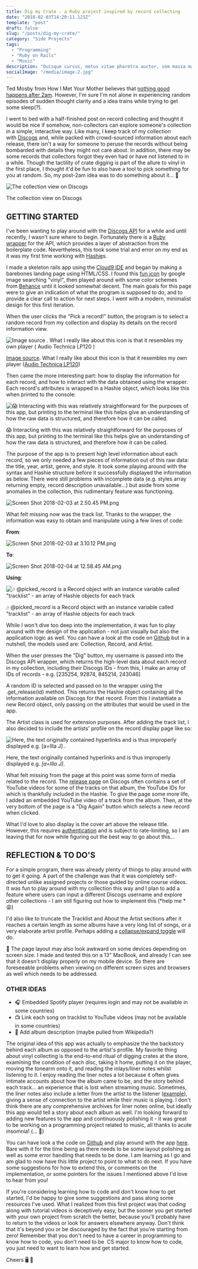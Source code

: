 ```yaml
---
title: Dig my Crate - a Ruby project inspired by record collecting
date: "2018-02-03T14:20:11.121Z"
template: "post"
draft: false
slug: "/posts/dig-my-crate/"
category: "Side Projects"
tags:
  - "Programming"
  - "Ruby on Rails"
  - "Music"
description: "Quisque cursus, metus vitae pharetra auctor, sem massa mattis sem, at interdum magna augue eget diam. Vestibulum ante ipsum primis in faucibus orci luctus et ultrices posuere cubilia Curae; Morbi lacinia molestie dui. Praesent blandit dolor. Sed non quam. In vel mi sit amet augue congue elementum."
socialImage: "/media/image-2.jpg"
---
```


Ted Mosby from How I Met Your Mother believes that [nothing good happens after 2am](http://how-i-met-your-mother.wikia.com/wiki/Nothing_Good_Happens_After_2_A.M.). However, I'm sure I'm not alone in experiencing random episodes of sudden thought clarity and a idea trains while trying to get some sleep(?).

I went to bed with a half-finished post on record collecting and thought it would be nice if somehow, non-collectors can explore someone's collection in a simple, interactive way. Like many, I keep track of my collection with [Discog](http://discogs.com/user/nichanank/collection)[s](https://www.nichanank.com/blog/2018/1/31/dig-my-crate-my-first-ruby-project-inspired-by-record-collecting#) and, while packed with crowd-sourced information about each release, there isn't a way for someone to peruse the records without being bombarded with details they might not care about. In addition, there may be some records that collectors forgot they even had or have not listened to in a while. Though the tactility of crate digging is part of the allure to vinyl in the first place, I thought it'd be fun to also have a tool to pick something for you at random. So, my post-2am idea was to do something about it... 💭

![The collection view on Discogs](https://images.squarespace-cdn.com/content/v1/55fb0ce3e4b0e3c27323dd7c/1517420204062-5KSU8PHCOQUVMR85FFWF/ke17ZwdGBToddI8pDm48kEfgNFm8qNLVPp4pP6dwYdl7gQa3H78H3Y0txjaiv_0fDoOvxcdMmMKkDsyUqMSsMWxHk725yiiHCCLfrh8O1z5QPOohDIaIeljMHgDF5CVlOqpeNLcJ80NK65_fV7S1Ud9DRyQHLG1VT0T-kUwz7ufU7pmSwPUlhq-42Qmj1kEjOpYghpI-Ha_TwZsqqmJXng/Screen+Shot+2018-02-01+at+12.36.12+AM.png?format=1500w)

The collection view on Discogs

GETTING STARTED
---------------

I've been wanting to play around with the [Discogs API](https://api.discogs.com/) for a while and until recently, I wasn't sure where to begin. Fortunately there is a [Ruby wrapper](https://github.com/buntine/discogs) for the API, which provides a layer of abstraction from the boilerplate code. Nevertheless, this took some trial and error on my end as it was my first time working with [Hashie](https://github.com/intridea/hashie)s.

I made a skeleton rails app using the [Cloud9 IDE](https://en.wikipedia.org/wiki/Cloud9_IDE) and began by making a barebones landing page using HTML/CSS. I found this [fun icon](https://pixabay.com/en/vinyl-platinum-disk-music-dj-2241789/) by google image searching "vinyl", then played around with some color schemes from [Behance](https://www.behance.net/gallery/32154055/Minimalist-Color-Palettes-2015) until it looked somewhat decent. The main goals for this page were to give an indication of what the program is supposed to do, and to provide a clear call to action for next steps. I went with a modern, minimalist design for this first iteration.

When the user clicks the "Pick a record!" button, the program is to select a random record from my collection and display its details on the record information view.

![Image source . What I really like about this icon is that it resembles my own player ( Audio Technica LP120 )](https://images.squarespace-cdn.com/content/v1/55fb0ce3e4b0e3c27323dd7c/1517422821534-X9JT78E9NYXJL0EJMTWF/ke17ZwdGBToddI8pDm48kL9R5NBuRylSqZmKIBO6Dst7gQa3H78H3Y0txjaiv_0fDoOvxcdMmMKkDsyUqMSsMWxHk725yiiHCCLfrh8O1z5QPOohDIaIeljMHgDF5CVlOqpeNLcJ80NK65_fV7S1UWlNVQaydzuW-lMQG0ZhN2GyTnhT9V3VXA0uUCWxGl5Im7cT0R_dexc_UL_zbpz6JQ/Screen+Shot+2018-02-01+at+1.00.09+AM.png?format=1500w)

[Image source](https://pixabay.com/en/vinyl-platinum-disk-music-dj-2241789/). What I really like about this icon is that it resembles my own player ([Audio Technica LP120](http://amzn.to/2EDktVn))

Then came the more interesting part: how to display the information for each record, and how to interact with the data obtained using the wrapper. Each record's attributes is wrapped in a Hashie object, which looks like this when printed to the console:

![😱 Interacting with this was relatively straightforward for the purposes of this app, but printing to the terminal like this helps give an understanding of how the raw data is structured, and therefore how it can be called.](https://images.squarespace-cdn.com/content/v1/55fb0ce3e4b0e3c27323dd7c/1517643725355-41E8C5CX3F1OR297C7TP/ke17ZwdGBToddI8pDm48kKHarl55ekKjntmwvMulpZAUqsxRUqqbr1mOJYKfIPR7LoDQ9mXPOjoJoqy81S2I8N_N4V1vUb5AoIIIbLZhVYy7Mythp_T-mtop-vrsUOmeInPi9iDjx9w8K4ZfjXt2dlTEYHEO1vuyFGRAIJDZRWUMvOilUoBKf2dhmHlkKtHoCjLISwBs8eEdxAxTptZAUg/Screen+Shot+2018-02-03+at+2.41.05+PM.png?format=1500w)

😱 Interacting with this was relatively straightforward for the purposes of this app, but printing to the terminal like this helps give an understanding of how the raw data is structured, and therefore how it can be called.

The purpose of the app is to present high level information about each record, so we only needed a few pieces of information out of this raw data: the title, year, artist, genre, and style. It took some playing around with the syntax and Hashie structure before it successfully displayed the information as below. There were still problems with incomplete data (e.g. styles array returning empty, record description unavailable...) but aside from some anomalies in the collection, this rudimentary feature was functioning.

![Screen Shot 2018-02-03 at 2.50.45 PM.png](https://images.squarespace-cdn.com/content/v1/55fb0ce3e4b0e3c27323dd7c/1517644284260-UGUVD705W4895PK4N499/ke17ZwdGBToddI8pDm48kFg7TUavBQWxxVwvpo6t9IUUqsxRUqqbr1mOJYKfIPR7LoDQ9mXPOjoJoqy81S2I8N_N4V1vUb5AoIIIbLZhVYwL8IeDg6_3B-BRuF4nNrNcQkVuAT7tdErd0wQFEGFSnF8-F_P-84fIzoxSyHnrM5ewJhRoxVoZHlqdMWiKgj6wJgwdqU1T3Sh3EkgYisiL9w/Screen+Shot+2018-02-03+at+2.50.45+PM.png?format=1500w)

What felt missing now was the track list. Thanks to the wrapper, the information was easy to obtain and manipulate using a few lines of code:

**From**:

![Screen Shot 2018-02-03 at 3.10.12 PM.png](https://images.squarespace-cdn.com/content/v1/55fb0ce3e4b0e3c27323dd7c/1517645440448-854WQ12LN77N3LX7ZZTY/ke17ZwdGBToddI8pDm48kLWksNAu-RXUOJOkNVE673YUqsxRUqqbr1mOJYKfIPR7LoDQ9mXPOjoJoqy81S2I8N_N4V1vUb5AoIIIbLZhVYy7Mythp_T-mtop-vrsUOmeInPi9iDjx9w8K4ZfjXt2dtYTPbew77XFjLL0PYvWJk0tcNYH5RBMLQIUxEqoJ5g2CjLISwBs8eEdxAxTptZAUg/Screen+Shot+2018-02-03+at+3.10.12+PM.png?format=1500w)

**To**:

![Screen Shot 2018-02-04 at 12.58.45 AM.png](https://images.squarespace-cdn.com/content/v1/55fb0ce3e4b0e3c27323dd7c/1517680784338-0RPUSLK5T0VLVVFT2VFY/ke17ZwdGBToddI8pDm48kCEnCXKIjDlsisiUE21AuopZw-zPPgdn4jUwVcJE1ZvWEtT5uBSRWt4vQZAgTJucoTqqXjS3CfNDSuuf31e0tVHxXOqSt7so2xRrZW2ZMYBlB5u-1Jq1XT3_3T_8w0UItG0nsU3dfn6w--du8-EjPUE/Screen+Shot+2018-02-04+at+12.58.45+AM.png?format=750w)

**Using**:

![🎶 @picked_record is a Record object with an instance variable called "tracklist" - an array of Hashie objects for each track](https://images.squarespace-cdn.com/content/v1/55fb0ce3e4b0e3c27323dd7c/1517645564658-8T0BB889OWPCXWQ29IR9/ke17ZwdGBToddI8pDm48kL163bVpwYO1efG2dPX056JZw-zPPgdn4jUwVcJE1ZvWQUxwkmyExglNqGp0IvTJZamWLI2zvYWH8K3-s_4yszcp2ryTI0HqTOaaUohrI8PIamf0wCw9WmTLluGLjokYU1YmktojkbWqIdOlTOa-9-w/Screen+Shot+2018-02-03+at+3.12.10+PM.png?format=1500w)

🎶 @picked_record is a Record object with an instance variable called "tracklist" - an array of Hashie objects for each track

While I won't dive too deep into the implementation, it was fun to play around with the design of the application - not just visually but also the application logic as well. You can have a look at the code on [Github](https://github.com/nichanank/digmycrate) but in a nutshell, the models used are: Collection, Record, and Artist.

When the user presses the "Dig" button, my username is passed into the Discogs API wrapper, which returns the high-level data about each record in my collection, including their Discogs IDs - from this, I make an array of IDs of records - e.g. [235254, 92874, 845214, 243046]

A random ID is selected and passed on to the wrapper using the .get_release(id) method. This returns the Hashie object containing all the information available on Discogs for that record. From this I instantiate a new Record object, only passing on the attributes that would be used in the app.

The Artist class is used for extension purposes. After adding the track list, I also decided to include the artists' profile on the record display page like so:

![Here, the text originally contained hyperlinks and is thus improperly displayed e.g.  [a=Illa J] .](https://images.squarespace-cdn.com/content/v1/55fb0ce3e4b0e3c27323dd7c/1517647320974-MWSVT0CYUH799D4GZFEW/ke17ZwdGBToddI8pDm48kC1Aj7mwZWSPhup5--1X2WJ7gQa3H78H3Y0txjaiv_0fDoOvxcdMmMKkDsyUqMSsMWxHk725yiiHCCLfrh8O1z4YTzHvnKhyp6Da-NYroOW3ZGjoBKy3azqku80C789l0jToqHo0R3UcFmcnkVAGo7kmVN4IjMWmWdoSCjBxkG03iPuluAH1vPYyXnMESwDs4w/Screen+Shot+2018-02-03+at+3.41.35+PM.png?format=1500w)

Here, the text originally contained hyperlinks and is thus improperly displayed e.g. *[a=Illa J]*.

What felt missing from the page at this point was some form of media related to the record. The [release page](https://www.discogs.com/Pink-Floyd-Obscured-By-Clouds/release/3092412) on Discogs often contains a set of YouTube videos for some of the tracks on that album, the YouTube IDs for which is thankfully included in the Hashie. To give the page some more life, I added an embedded YouTube video of a track from the album. Then, at the very bottom of the page is a "Dig Again" button which selects a new record when clicked.

What I'd love to also display is the cover art above the release title. However, this requires [authentication](https://www.discogs.com/developers/#page:images) and is subject to rate-limiting, so I am leaving that for now while figuring out the best way to go about this...

REFLECTION & TO DO'S
--------------------

For a simple program, there was already plenty of things to play around with to get it going. A part of the challenge was that it was completely self-directed unlike assigned projects or those guided by online course videos.  It was fun to play around with my collection this way and I plan to add a feature where users can input a different Discogs username and explore other collections - I am still figuring out how to implement this (*help me *😩)

I'd also like to truncate the Tracklist and About the Artist sections after it reaches a certain length as some albums have a very long list of songs, or a very elaborate artist profile. Perhaps adding a [collapse/expand toggle](https://v4-alpha.getbootstrap.com/components/collapse/) will do.

📱 The page layout may also look awkward on some devices depending on screen size. I made and tested this on a 13" MacBook, and already I can see that it doesn't display properly on my mobile device. So there are foreseeable problems when viewing on different screen sizes and browsers as well which needs to be addressed.

### OTHER IDEAS

-   🎧 Embedded Spotify player (requires login and may not be available in some countries)
-   📺 Link each song on tracklist to YouTube videos (may not be available in some countries)
-   📝 Add album description (maybe pulled from Wikipedia?)

The original idea of this app was actually to emphasize the the backstory behind each album as opposed to the artist's profile. My favorite thing about vinyl collecting is the end-to-end ritual of digging crates at the store, examining the condition of each disc, taking it home, putting it on the player, moving the tonearm onto it, and reading the inlays/liner notes whilst listening to it. I enjoy reading the liner notes a lot because it often gives intimate accounts about how the album came to be, and the story behind each track... an experience that is lost when streaming music. Sometimes, the liner notes also include a letter from the artist to the listener ([example](http://aln3.albumlinernotes.com/New.html)), giving a sense of connection to the artist while their music is playing. I don't think there are any comprehensive archives for liner notes online, but ideally this app would tell a story about each album as well. I'm looking forward to adding new features to the app and continuously polishing it - it was great to be working on a programming project related to music, all thanks to acute insomnia! (... 🤔)

You can have look a the code on [Github](https://github.com/nichanank/digmycrate) and play around with the app [here](https://digmycrate.herokuapp.com/). Bare with it for the time being as there needs to be some layout polishing as well as some error handling that needs to be done. I am learning as I go and am glad to now have this little project to point to what to do next. If you have some suggestions for how to extend this, or comments on the implementation, or some pointers for the issues I mentioned above I'd love to hear from you!

If you're considering learning how to code and don't know how to get started, I'd be happy to give some suggestions and pass along some resources I've used. What I realized from this first project was that coding along with tutorial videos is deceptively easy, but the sooner you get started with your own project from scratch the better, because you'll probably have to return to the videos or look for answers elsewhere anyway. Don't think that it's beyond you or be discouraged by the fact that you're starting from zero! Remember that you don't need to have a career in programming to know how to code, you don't need to be  CS major to know how to code, you just need to want to learn how and get started.

Cheers 🖥 🥃